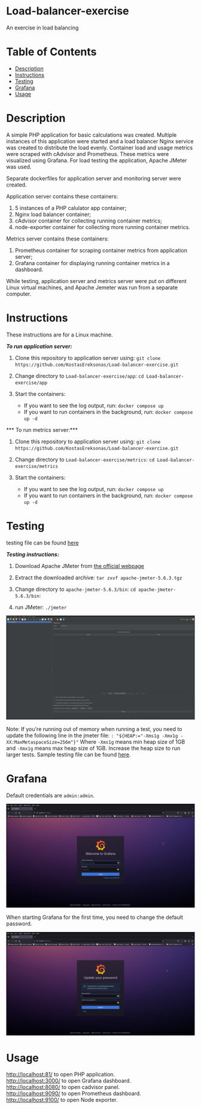 # Load-balancer-exercise
An exercise in load balancing

Table of Contents
=================
* [Description](#Description)
* [Instructions](#Instructions)
* [Testing](#Testing)
* [Grafana](#Grafana)
* [Usage](#Usage)

# Description

A simple PHP application for basic calculations was created.
Multiple instances of this application were started and a load balancer Nginx service was created to distribute the load evenly.
Container load and usage metrics were scraped with cAdvisor and Prometheus. These metrics were visualized using Grafana.
For load testing the application, Apache JMeter was used.

Separate dockerfiles for application server and monitoring server were created.

Application server contains these containers:
1. 5 instances of a PHP calulator app container;
2. Nginx load balancer container;
3. cAdvisor container for collecting running container metrics;
4. node-exporter container for collecting more running container metrics.

Metrics server contains these containers:
1. Prometheus container for scraping container metrics from application server;
2. Grafana container for displaying running container metrics in a dashboard.

While testing, application server and metrics server were put on different Linux virtual machines, and Apache Jemeter was run from a separate computer.

# Instructions

These instructions are for a Linux machine.

***To run application server:***

1. Clone this repository to application server using:
`git clone https://github.com/KostasEreksonas/Load-balancer-exercise.git`

2. Change directory to `Load-balancer-exercise/app`:
`cd Load-balancer-exercise/app`

3. Start the containers:
    - If you want to see the log output, run:
    `docker compose up`
    - If you want to run containers in the background, run:
    `docker compose up -d`

*** To run metrics server:***

1. Clone this repository to application server using:
`git clone https://github.com/KostasEreksonas/Load-balancer-exercise.git`

2. Change directory to `Load-balancer-exercise/metrics`:
`cd Load-balancer-exercise/metrics`

3. Start the containers:
    - If you want to see the log output, run:
    `docker compose up`
    - If you want to run containers in the background, run:
    `docker compose up -d`

# Testing

testing file can be found [here](https://github.com/KostasEreksonas/Load-balancer-exercise/blob/main/testing/Load_test_multiple_requests.jmx)

***Testing instructions:***

1. Download Apache JMeter from [the official webpage](https://jmeter.apache.org/download_jmeter.cgi)

2. Extract the downloaded archive:
`tar zxvf apache-jmeter-5.6.3.tgz`

3. Change directory to `apache-jmeter-5.6.3/bin`:
`cd apache-jmeter-5.6.3/bin`:

4. run JMeter:
`./jmeter`

![JMeter](/images/JMeter.png)

Note: If you're running out of memory when running a test, you need to update the following line in the jmeter file:
`: "${HEAP:="-Xms1g -Xmx1g -XX:MaxMetaspaceSize=256m"}"`
Where `-Xms1g` means min heap size of 1GB and `-Xmx1g` means max heap size of 1GB. Increase the heap size to run larger tests. Sample testing file can be found [here](https://github.com/KostasEreksonas/Load-balancer-exercise/blob/main/testing/Load_test_multiple_requests.jmx).

# Grafana

Default credentials are `admin:admin`.

![Login](/images/Grafana_Login.png)

When starting Grafana for the first time, you need to change the default password.

![Change Password](/images/Grafana_ch_pswd.png)

# Usage

[http://localhost:81/](http://localhost:81/) to open PHP application.<br>
[http://localhost:3000/](http://localhost:3000/) to open Grafana dashboard.<br>
[http://localhost:8080/](http://localhost:8080/) to open cadvisor panel.<br>
[http://localhost:9090/](http://localhost:9090/) to open Prometheus dashboard.<br>
[http://localhost:9100/](http://localhost:9100/) to open Node exporter.

